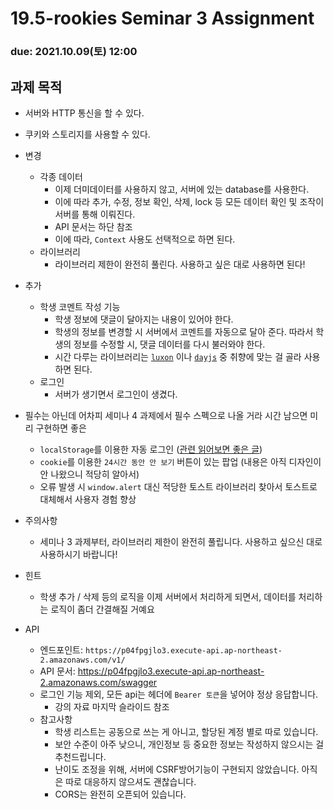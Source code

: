 19.5-rookies Seminar 3 Assignment
================================

### **due: 2021.10.09(토) 12:00**

## 과제 목적
- 서버와 HTTP 통신을 할 수 있다.
- 쿠키와 스토리지를 사용할 수 있다.

- 변경
  - 각종 데이터
    - 이제 더미데이터를 사용하지 않고, 서버에 있는 database를 사용한다.
    - 이에 따라 추가, 수정, 정보 확인, 삭제, lock 등 모든 데이터 확인 및 조작이 서버를 통해 이뤄진다.
    - API 문서는 하단 참조
    - 이에 따라, `Context` 사용도 선택적으로 하면 된다.
  - 라이브러리
    - 라이브러리 제한이 완전히 풀린다. 사용하고 싶은 대로 사용하면 된다!
- 추가
  - 학생 코멘트 작성 기능
    - 학생 정보에 댓글이 달아지는 내용이 있어야 한다.
    - 학생의 정보를 변경할 시 서버에서 코멘트를 자동으로 달아 준다. 따라서 학생의 정보를 수정할 시, 댓글 데이터를 다시 불러와야 한다.
    - 시간 다루는 라이브러리는 [`luxon`](https://moment.github.io/luxon/#/) 이나 [`dayjs`](https://day.js.org/) 중 취향에 맞는 걸 골라 사용하면 된다.
  - 로그인
    - 서버가 생기면서 로그인이 생겼다.
- 필수는 아닌데 어차피 세미나 4 과제에서 필수 스펙으로 나올 거라 시간 남으면 미리 구현하면 좋은
  - `localStorage`를 이용한 자동 로그인 ([관련 읽어보면 좋은 글](https://velog.io/@0307kwon/JWT%EB%8A%94-%EC%96%B4%EB%94%94%EC%97%90-%EC%A0%80%EC%9E%A5%ED%95%B4%EC%95%BC%ED%95%A0%EA%B9%8C-localStorage-vs-cookie))
  - `cookie`를 이용한 `24시간 동안 안 보기` 버튼이 있는 팝업 (내용은 아직 디자인이 안 나왔으니 적당히 알아서)
  - 오류 발생 시 `window.alert` 대신 적당한 토스트 라이브러리 찾아서 토스트로 대체해서 사용자 경험 향상

- 주의사항
  - 세미나 3 과제부터, 라이브러리 제한이 완전히 풀립니다. 사용하고 싶으신 대로 사용하시기 바랍니다!
  
- 힌트
  - 학생 추가 / 삭제 등의 로직을 이제 서버에서 처리하게 되면서, 데이터를 처리하는 로직이 좀더 간결해질 거예요
  
- API
  - 엔드포인트: `https://p04fpgjlo3.execute-api.ap-northeast-2.amazonaws.com/v1/`
  - API 문서: https://p04fpgjlo3.execute-api.ap-northeast-2.amazonaws.com/swagger
  - 로그인 기능 제외, 모든 api는 헤더에 `Bearer 토큰`을 넣어야 정상 응답합니다.
    - 강의 자료 마지막 슬라이드 참조
  - 참고사항
    - 학생 리스트는 공동으로 쓰는 게 아니고, 할당된 계정 별로 따로 있습니다.
    - 보안 수준이 아주 낮으니, 개인정보 등 중요한 정보는 작성하지 않으시는 걸 추천드립니다.
    - 난이도 조정을 위해, 서버에 CSRF방어기능이 구현되지 않았습니다. 아직은 따로 대응하지 않으셔도 괜찮습니다.
    - CORS는 완전히 오픈되어 있습니다.
